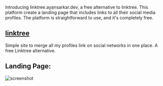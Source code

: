 Introducing linktree.ayansarkar.dev, a free alternative to linktree. This platform create a landing page that includes links to all their social media profiles. The platform is straightforward to use, and it's completely free.

## [linktree](https://tree.ayansarkar.dev)
Simple site to merge all my profiles link on social networks in one place. A free Linktree alternative.

## Landing Page:
![screenshot]()
